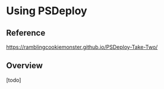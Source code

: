 # Using PSDeploy

## Reference

https://ramblingcookiemonster.github.io/PSDeploy-Take-Two/

## Overview

[todo]